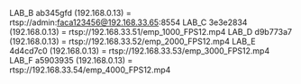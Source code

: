 LAB_B ab345gfd (192.168.0.13) = rtsp://admin:faca123456@192.168.33.65:8554
LAB_C 3e3e2834 (192.168.0.13) = rtsp://192.168.33.51/emp_1000_FPS12.mp4
LAB_D d9b773a7 (192.168.0.13) = rtsp://192.168.33.52/emp_2000_FPS12.mp4
LAB_E 4d4cd7c0 (192.168.0.13) = rtsp://192.168.33.53/emp_3000_FPS12.mp4
LAB_F a5903935 (192.168.0.13) = rtsp://192.168.33.54/emp_4000_FPS12.mp4